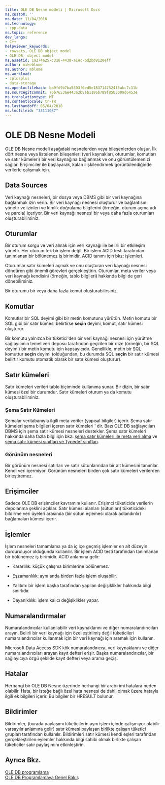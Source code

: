 ```yaml
---
title: OLE DB Nesne modeli | Microsoft Docs
ms.custom: ''
ms.date: 11/04/2016
ms.technology:
- cpp-data
ms.topic: reference
dev_langs:
- C++
helpviewer_keywords:
- rowsets, OLE DB object model
- OLE DB, object model
ms.assetid: 1a274a25-c310-4430-a1ec-bd2bd8120eff
author: mikeblome
ms.author: mblome
ms.workload:
- cplusplus
- data-storage
ms.openlocfilehash: ba9fd9b7ba5503f6ed5e1837147524f5abc7c31b
ms.sourcegitcommit: 76b7653ae443a2b8eb1186b789f8503609d6453e
ms.translationtype: MT
ms.contentlocale: tr-TR
ms.lasthandoff: 05/04/2018
ms.locfileid: "33111087"
---
```

# <a name="ole-db-object-model"></a>OLE DB Nesne Modeli
OLE DB Nesne modeli aşağıdaki nesnelerden veya bileşenlerden oluşur. İlk dört nesne veya listelenen bileşenleri (veri kaynakları, oturumlar, komutları ve satır kümeleri) bir veri kaynağına bağlanmak ve onu görüntülemenizi sağlar. Erişimciler ile başlayarak, kalan ilişkilendirmek görüntülendiğinde verilerle çalışmak için.  
  
## <a name="data-sources"></a>Data Sources  
 Veri kaynağı nesneleri, bir dosya veya DBMS gibi bir veri kaynağına bağlanmak izin verin. Bir veri kaynağı nesnesi oluşturur ve bağlantısını yönetir ve izinleri ve kimlik doğrulama bilgilerini (örneğin, oturum açma adı ve parola) içeriyor. Bir veri kaynağı nesnesi bir veya daha fazla oturumları oluşturabilirsiniz.  
  
## <a name="sessions"></a>Oturumlar  
 Bir oturum sorgu ve veri almak için veri kaynağı ile belirli bir etkileşim yönetir. Her oturum tek bir işlem değil. Bir işlem ACID testi tarafından tanımlanan bir bölünemez iş birimidir. ACID tanımı için bkz: [işlemleri](#vcconoledbcomponents_transactions).  
  
 Oturumlar satır kümeleri açmak ve onu oluşturan veri kaynağı nesnesi döndüren gibi önemli görevleri gerçekleştirin. Oturumlar, meta veriler veya veri kaynağı kendisini (örneğin, tablo bilgileri) hakkında bilgi de geri dönebilirsiniz.  
  
 Bir oturumu bir veya daha fazla komut oluşturabilirsiniz.  
  
## <a name="commands"></a>Komutlar  
 Komutlar bir SQL deyimi gibi bir metin komutunu yürütün. Metin komutu bir SQL gibi bir satır kümesi belirtirse **seçin** deyimi, komut, satır kümesi oluşturur.  
  
 Bir komutu yalnızca bir tüketici'den bir veri kaynağı nesnesi için yürütme sağlayıcının temel veri deposu tarafından geçirilen bir dize (örneğin, bir SQL deyimi) bir metin komutu için kapsayıcıdır. Genellikle, metin bir SQL komuttur **seçin** deyimi (olduğundan, bu durumda SQL **seçin** bir satır kümesi belirtir komutu otomatik olarak bir satır kümesi oluşturur).  
  
## <a name="rowsets"></a>Satır kümeleri  
 Satır kümeleri verileri tablo biçiminde kullanıma sunar. Bir dizin, bir satır kümesi özel bir durumdur. Satır kümeleri oturum ya da komutu oluşturabilirsiniz.  
  
### <a name="schema-rowsets"></a>Şema Satır Kümeleri  
 Şemalar veritabanıyla ilgili meta veriler (yapısal bilgiler) içerir. Şema satır kümeleri şema bilgileri içeren satır kümeleri ' dir. Bazı OLE DB sağlayıcıları DBMS için şema satır kümesi nesneleri destekler. Şema satır kümeleri hakkında daha fazla bilgi için bkz: [şema satır kümeleri ile meta veri alma](../../data/oledb/obtaining-metadata-with-schema-rowsets.md) ve [şema satır kümesi sınıfları ve Typedef sınıfları](../../data/oledb/schema-rowset-classes-and-typedef-classes.md).  
  
### <a name="view-objects"></a>Görünüm nesneleri  
 Bir görünüm nesnesi satırları ve satır sütunlarından bir alt kümesini tanımlar. Kendi veri içermiyor. Görünüm nesneleri birden çok satır kümeleri verilerden birleştiremez.  
  
## <a name="accessors"></a>Erişimciler  
 Sadece OLE DB erişimciler kavramını kullanır. Erişimci tüketicide verilerin depolanma şeklini açıklar. Satır kümesi alanları (sütunları) tüketicideki bildirme veri üyeleri arasında (bir sütun eşlemesi olarak adlandırılır) bağlamaları kümesi içerir.  
  
##  <a name="vcconoledbcomponents_transactions"></a> İşlemler  
 İşlem nesneleri tamamlama ya da iç içe geçmiş işlemler en alt düzeyin durduruluyor olduğunda kullanılır. Bir işlem ACID testi tarafından tanımlanan bir bölünemez iş birimidir. ACID anlamına gelir:  
  
-   Kararlılık: küçük çalışma birimlerine bölünemez.  
  
-   Eşzamanlılık: aynı anda birden fazla işlem oluşabilir.  
  
-   Yalıtım: bir işlem başka tarafından yapılan değişiklikler hakkında bilgi sınırlıdır.  
  
-   Dayanıklılık: işlem kalıcı değişiklikler yapar.  
  
## <a name="enumerators"></a>Numaralandırmalar  
 Numaralandırıcılar kullanılabilir veri kaynaklarını ve diğer numaralandırıcıları arayın. Belirli bir veri kaynağı için özelleştirilmiş değil tüketicileri numaralandırıcılar kullanmak için bir veri kaynağı için aramak için kullanın.  
  
 Microsoft Data Access SDK kök numaralandırıcısı, veri kaynaklarını ve diğer numaralandırıcıları arayan kayıt defteri erişir. Başka numaralandırıcılar, bir sağlayıcıya özgü şekilde kayıt defteri veya arama geçiş.  
  
## <a name="errors"></a>Hatalar  
 Herhangi bir OLE DB Nesne üzerinde herhangi bir arabirimi hatalara neden olabilir. Hata, bir isteğe bağlı özel hata nesnesi de dahil olmak üzere hatayla ilgili ek bilgileri içerir. Bu bilgiler bir HRESULT bulunur.  
  
## <a name="notifications"></a>Bildirimler  
 Bildirimler, (burada paylaşımı tüketicilerin aynı işlem içinde çalışmıyor olabilir varsayılır anlamına gelir) satır kümesi paylaşan birlikte çalışan tüketici grupları tarafından kullanılır. Bildirimleri satır kümesi kendi eşleri tarafından gerçekleştirilen eylemler hakkında bilgi sahibi olmak birlikte çalışan tüketiciler satır paylaşımını etkinleştirin.  
  
## <a name="see-also"></a>Ayrıca Bkz.  
 [OLE DB programlama](../../data/oledb/ole-db-programming.md)   
 [OLE DB Programlamaya Genel Bakış](../../data/oledb/ole-db-programming-overview.md)